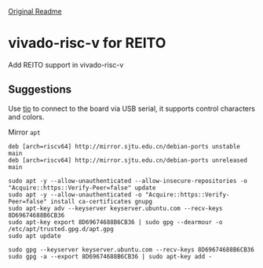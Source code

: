 [Original Readme](README.original.rst)

# vivado-risc-v for REITO

Add REITO support in vivado-risc-v
 
## Suggestions

Use [tio](https://github.com/tio/tio) to connect to the board via USB serial, it supports control characters and colors.

Mirror `apt` 
```
deb [arch=riscv64] http://mirror.sjtu.edu.cn/debian-ports unstable main
deb [arch=riscv64] http://mirror.sjtu.edu.cn/debian-ports unreleased main
```

``` 
sudo apt -y --allow-unauthenticated --allow-insecure-repositories -o "Acquire::https::Verify-Peer=false" update 
sudo apt -y --allow-unauthenticated -o "Acquire::https::Verify-Peer=false" install ca-certificates gnupg
sudo apt-key adv --keyserver keyserver.ubuntu.com --recv-keys 8D69674688B6CB36  
sudo apt-key export 8D69674688B6CB36 | sudo gpg --dearmour -o /etc/apt/trusted.gpg.d/apt.gpg
sudo apt update
```

```
sudo gpg --keyserver keyserver.ubuntu.com --recv-keys 8D69674688B6CB36 
sudo gpg -a --export 8D69674688B6CB36 | sudo apt-key add -
```